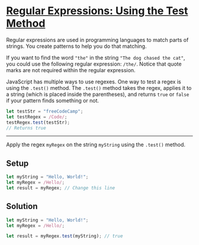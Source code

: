 # [Regular Expressions: Using the Test Method](https://learn.freecodecamp.org/javascript-algorithms-and-data-structures/regular-expressions/using-the-test-method)

Regular expressions are used in programming languages to match parts of strings. You create patterns to help you do that matching.

If you want to find the word `"the"` in the string `"The dog chased the cat"`, you could use the following regular expression: `/the/`. Notice that quote marks are not required within the regular expression.

JavaScript has multiple ways to use regexes. One way to test a regex is using the `.test()` method. The `.test()` method takes the regex, applies it to a string (which is placed inside the parentheses), and returns `true` or `false` if your pattern finds something or not.

```js
let testStr = "freeCodeCamp";
let testRegex = /Code/;
testRegex.test(testStr);
// Returns true
```

---

Apply the regex `myRegex` on the string `myString` using the `.test()` method.

## Setup
```js
let myString = "Hello, World!";
let myRegex = /Hello/;
let result = myRegex; // Change this line
```

## Solution
```js
let myString = "Hello, World!";
let myRegex = /Hello/;

let result = myRegex.test(myString); // true
```